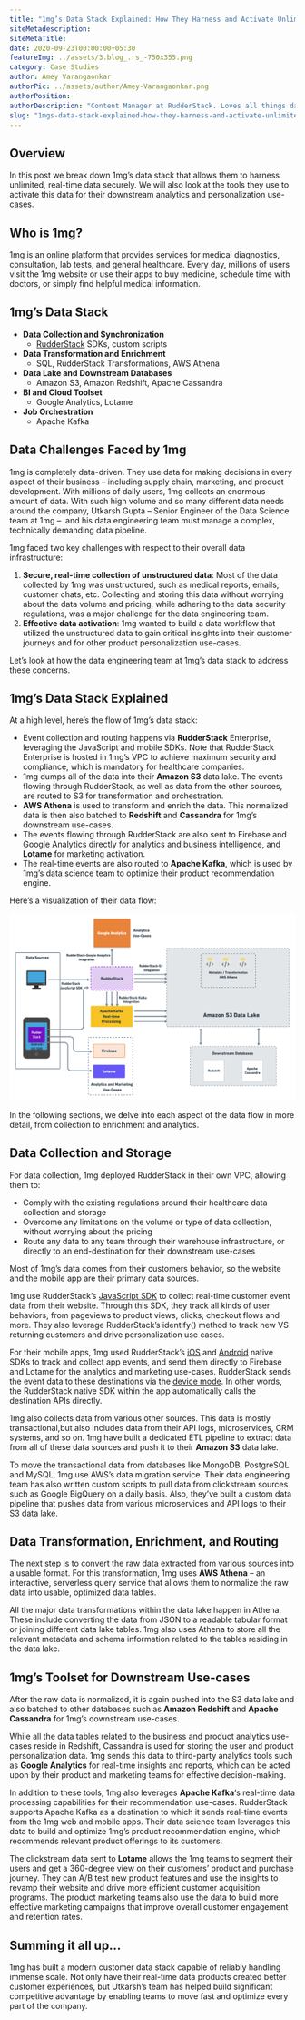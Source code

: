 ```yaml
---
title: "1mg’s Data Stack Explained: How They Harness and Activate Unlimited, Real-time Data"
siteMetadescription:
siteMetaTitle:
date: 2020-09-23T00:00:00+05:30
featureImg: ../assets/3.blog_.rs_-750x355.png
category: Case Studies
author: Amey Varangaonkar
authorPic: ../assets/author/Amey-Varangaonkar.png
authorPosition: 
authorDescription: "Content Manager at RudderStack. Loves all things data. Manchester United, music, and sci-fi fan, among other things."
slug: "1mgs-data-stack-explained-how-they-harness-and-activate-unlimited-real-time-data"
---
```

Overview
--------

In this post we break down 1mg’s data stack that allows them to harness unlimited, real-time data securely. We will also look at the tools they use to activate this data for their downstream analytics and personalization use-cases.

Who is 1mg?
-----------

1mg is an online platform that provides services for medical diagnostics, consultation, lab tests, and general healthcare. Every day, millions of users visit the 1mg website or use their apps to buy medicine, schedule time with doctors, or simply find helpful medical information.

1mg’s Data Stack
----------------

*   **Data Collection and Synchronization**
    *   [RudderStack](http://www.rudderstack.com) SDKs, custom scripts
*   **Data Transformation and Enrichment**
    *   SQL, RudderStack Transformations, AWS Athena
*   **Data Lake and Downstream Databases** 
    *   Amazon S3, Amazon Redshift, Apache Cassandra
*   **BI and Cloud Toolset**
    *   Google Analytics, Lotame
*   **Job Orchestration**
    *   Apache Kafka

Data Challenges Faced by 1mg
----------------------------

1mg is completely data-driven. They use data for making decisions in every aspect of their business – including supply chain, marketing, and product development. With millions of daily users, 1mg collects an enormous amount of data. With such high volume and so many different data needs around the company, Utkarsh Gupta – Senior Engineer of the Data Science team at 1mg –  and his data engineering team must manage a complex, technically demanding data pipeline.

1mg faced two key challenges with respect to their overall data infrastructure:

1.  **Secure, real-time collection of unstructured data**: Most of the data collected by 1mg was unstructured, such as medical reports, emails, customer chats, etc. Collecting and storing this data without worrying about the data volume and pricing, while adhering to the data security regulations, was a major challenge for the data engineering team.
2.  **Effective data activation**: 1mg wanted to build a data workflow that utilized the unstructured data to gain critical insights into their customer journeys and for other product personalization use-cases.

Let’s look at how the data engineering team at 1mg’s data stack to address these concerns.

1mg’s Data Stack Explained
--------------------------

At a high level, here’s the flow of 1mg’s data stack: 

*   Event collection and routing happens via **RudderStack** Enterprise, leveraging the JavaScript and mobile SDKs. Note that RudderStack Enterprise is hosted in 1mg’s VPC to achieve maximum security and compliance, which is mandatory for healthcare companies.
*   1mg dumps all of the data into their **Amazon S3** data lake. The events flowing through RudderStack, as well as data from the other sources, are routed to S3 for transformation and orchestration.
*   **AWS Athena** is used to transform and enrich the data. This normalized data is then also batched to **Redshift** and **Cassandra** for 1mg’s downstream use-cases.
*   The events flowing through RudderStack are also sent to Firebase and Google Analytics directly for analytics and business intelligence, and **Lotame** for marketing activation. 
*   The real-time events are also routed to **Apache Kafka**, which is used by 1mg’s data science team to optimize their product recommendation engine.

Here’s a visualization of their data flow: 

![1mg Data Flow Through RudderStack](../assets/markdown/am7PbqlyGJnygre6.png)

In the following sections, we delve into each aspect of the data flow in more detail, from collection to enrichment and analytics.

Data Collection and Storage
---------------------------

For data collection, 1mg deployed RudderStack in their own VPC, allowing them to:

*   Comply with the existing regulations around their healthcare data collection and storage
*   Overcome any limitations on the volume or type of data collection, without worrying about the pricing
*   Route any data to any team through their warehouse infrastructure, or directly to an end-destination for their downstream use-cases

Most of 1mg’s data comes from their customers behavior, so the website and the mobile app are their primary data sources.

1mg use RudderStack’s [JavaScript SDK](https://docs.rudderstack.com/rudderstack-sdk-integration-guides/rudderstack-javascript-sdk) to collect real-time customer event data from their website. Through this SDK, they track all kinds of user behaviors, from pageviews to product views, clicks, checkout flows and more. They also leverage RudderStack’s identify() method to track new VS returning customers and drive personalization use cases. 

For their mobile apps, 1mg used RudderStack’s [iOS](https://docs.rudderstack.com/rudderstack-sdk-integration-guides/rudderstack-ios-sdk) and [Android](https://docs.rudderstack.com/rudderstack-sdk-integration-guides/rudderstack-android-sdk) native SDKs to track and collect app events, and send them directly to Firebase and Lotame for the analytics and marketing use-cases. RudderStack sends the event data to these destinations via the [device mode](https://docs.rudderstack.com/get-started/rudderstack-connection-modes#device-mode). In other words, the RudderStack native SDK within the app automatically calls the destination APIs directly.

1mg also collects data from various other sources. This data is mostly transactional,but also includes data from their API logs, microservices, CRM systems, and so on. 1mg have built a dedicated ETL pipeline to extract data from all of these data sources and push it to their **Amazon S3** data lake.

To move the transactional data from databases like MongoDB, PostgreSQL and MySQL, 1mg use AWS’s data migration service. Their data engineering team has also written custom scripts to pull data from clickstream sources such as Google BigQuery on a daily basis. Also, they’ve built a custom data pipeline that pushes data from various microservices and API logs to their S3 data lake.

Data Transformation, Enrichment, and Routing
--------------------------------------------

The next step is to convert the raw data extracted from various sources into a usable format. For this transformation, 1mg uses **AWS Athena** – an interactive, serverless query service that allows them to normalize the raw data into usable, optimized data tables.

All the major data transformations within the data lake happen in Athena. These include converting the data from JSON to a readable tabular format or joining different data lake tables. 1mg also uses Athena to store all the relevant metadata and schema information related to the tables residing in the data lake.

1mg’s Toolset for Downstream Use-cases
--------------------------------------

After the raw data is normalized, it is again pushed into the S3 data lake and also batched to other databases such as **Amazon Redshift** and **Apache Cassandra** for 1mg’s downstream use-cases. 

While all the data tables related to the business and product analytics use-cases reside in Redshift, Cassandra is used for storing the user and product personalization data. 1mg sends this data to third-party analytics tools such as **Google Analytics** for real-time insights and reports, which can be acted upon by their product and marketing teams for effective decision-making.

In addition to these tools, 1mg also leverages **Apache Kafka**‘s real-time data processing capabilities for their recommendation use-cases. RudderStack supports Apache Kafka as a destination to which it sends real-time events from the 1mg web and mobile apps. Their data science team leverages this data to build and optimize 1mg’s product recommendation engine, which recommends relevant product offerings to its customers.

The clickstream data sent to **Lotame** allows the 1mg teams to segment their users and get a 360-degree view on their customers’ product and purchase journey. They can A/B test new product features and use the insights to revamp their website and drive more efficient customer acquisition programs. The product marketing teams also use the data to build more effective marketing campaigns that improve overall customer engagement and retention rates.

Summing it all up…
------------------

1mg has built a modern customer data stack capable of reliably handling immense scale. Not only have their real-time data products created better customer experiences, but Utkarsh’s team has helped build significant competitive advantage by enabling teams to move fast and optimize every part of the company.